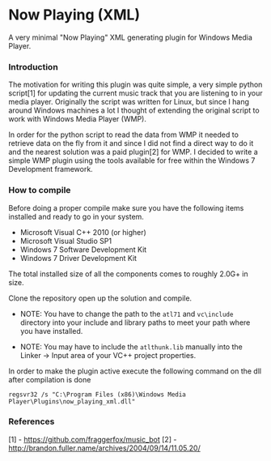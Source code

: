 # Now Playing (XML)

A very minimal "Now Playing" XML generating plugin for Windows Media Player.

### Introduction

The motivation for writing this plugin was quite simple, a very simple
python script[1] for updating the current music track that you are
listening to in your media player. Originally the script was written
for Linux, but since I hang around Windows machines a lot I thought of
extending the original script to work with Windows Media Player (WMP).

In order for the python script to read the data from WMP it needed to
retrieve data on the fly from it and since I did not find a direct way
to do it and the nearest solution was a paid plugin[2] for WMP. I
decided to write a simple WMP plugin using the tools available for
free within the Windows 7 Development framework.

### How to compile 

Before doing a proper compile make sure you have the following items
installed and ready to go in your system.

* Microsoft Visual C++ 2010 (or higher)
* Microsoft Visual Studio SP1
* Windows 7 Software Development Kit
* Windows 7 Driver Development Kit

The total installed size of all the components comes to roughly 2.0G+
in size.

Clone the repository open up the solution and compile.

- NOTE: You have to change the path to the ``` atl71 ``` and ```
  vc\include ``` directory into your include and library paths to meet
  your path where you have installed.

- NOTE: You may have to include the ``` atlthunk.lib ``` manually into
  the Linker -> Input area of your VC++ project properties.


In order to make the plugin active execute the following command on
the dll after compilation is done

``` regsvr32 /s "C:\Program Files (x86)\Windows Media Player\Plugins\now_playing_xml.dll" ```

### References

[1] - https://github.com/fraggerfox/music_bot
[2] - http://brandon.fuller.name/archives/2004/09/14/11.05.20/